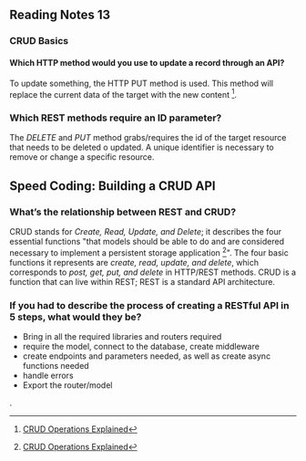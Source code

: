 ## Reading Notes 13

### CRUD Basics

#### Which HTTP method would you use to update a record through an API?

To update something, the HTTP PUT method is used. This method will replace the current data of the target with the new content [^1].

### Which REST methods require an ID parameter?

The *DELETE* and *PUT* method grabs/requires the id of the target resource that needs to be deleted o updated. A unique identifier is necessary to remove or change a specific resource.

## Speed Coding: Building a CRUD API

### What’s the relationship between REST and CRUD?

CRUD stands for *Create, Read, Update, and Delete*; it describes the four essential functions "that models should be able to do and are considered necessary to implement a persistent storage application [^1]". The four basic functions it represents are *create, read, update, and delete*, which corresponds to *post, get, put, and delete* in HTTP/REST methods. CRUD is a function that can live within REST; REST is a standard API architecture.

### If you had to describe the process of creating a RESTful API in 5 steps, what would they be?

- Bring in all the required libraries and routers required
- require the model, connect to the database, create middleware
- create endpoints and parameters needed, as well as create async functions needed
- handle errors
- Export the router/model

.
[^1]: [CRUD Operations Explained](https://medium.com/geekculture/crud-operations-explained-2a44096e9c88)
